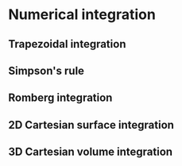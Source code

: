 # Numerical integration

## Trapezoidal integration

## Simpson's rule

## Romberg integration

## 2D Cartesian surface integration

## 3D Cartesian volume integration